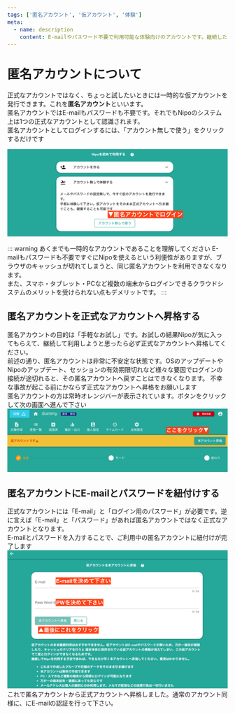 ```yaml
---
tags: ['匿名アカウント', '仮アカウント', '体験']
meta:
  - name: description
    content: E-mailやパスワード不要で利用可能な体験向けのアカウントです。継続した利用には適さないので、継続利用には正式なアカウントへ昇格してください
---
```

# 匿名アカウントについて
正式なアカウントではなく、ちょっと試したいときには一時的な仮アカウントを発行できます。これを**匿名アカウント**といいます。  
匿名アカウントではE-mailもパスワードも不要です。それでもNipoのシステム上は1つの正式なアカウントとして認識されます。  
匿名アカウントとしてログインするには、「アカウント無しで使う」をクリックするだけです

![操作ガイド-アカウントを作成しないでNipoを使う](./account/a5.png)

::: warning あくまでも一時的なアカウントであることを理解してください
E-mailもパスワードも不要ですぐにNipoを使えるという利便性がありますが、ブラウザのキャッシュが切れてしまうと、同じ匿名アカウントを利用できなくなります。  
また、スマホ・タブレット・PCなど複数の端末からログインできるクラウドシステムのメリットを受けられない点もデメリットです。
:::

## 匿名アカウントを正式なアカウントへ昇格する
匿名アカウントの目的は「手軽なお試し」です。お試しの結果Nipoが気に入ってもらえて、継続して利用しようと思ったら必ず正式なアカウントへ昇格してください。  
前述の通り、匿名アカウントは非常に不安定な状態です。OSのアップデートやNipoのアップデート、セッションの有効期限切れなど様々な要因でログインの接続が途切れると、その匿名アカウントへ戻すことはできなくなります。
不幸な事故が起こる前にかならず正式なアカウントへ昇格をお願いします  
匿名アカウントの方は常時オレンジバーが表示されています。ボタンをクリックして次の画面へ進んで下さい
![操作ガイド-匿名のアカウントを正式なアカウントへ昇格する手順](./account/a6.png)

## 匿名アカウントにE-mailとパスワードを紐付けする
正式なアカウントには「E-mail」と「ログイン用のパスワード」が必要です。逆に言えば「E-mail」と「パスワード」があれば匿名アカウントではなく正式なアカウントとなります。  
E-mailとパスワードを入力することで、ご利用中の匿名アカウントに紐付けが完了します
![操作ガイド-匿名のアカウントにE-mailを登録する](./account/a7.png)
これで匿名アカウントから正式アカウントへ昇格しました。通常のアカウント同様に、にE-mailの認証を行って下さい。

